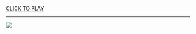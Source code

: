 
<a href="https://premium76.site?title=cat_ninja_games_unblocked&ref=13M">CLICK TO PLAY</a></h3>
<hr>

<a href="https://premium76.site?title=cat_ninja_games_unblocked&ref=13M"><img src="https://clearcache.store/games.png"></a>


